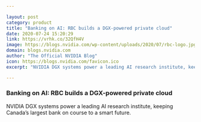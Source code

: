 ```yaml
---

layout: post
category: product
title: "Banking on AI: RBC builds a DGX-powered private cloud"
date: 2020-07-24 15:20:29
link: https://vrhk.co/32QfH4V
image: https://blogs.nvidia.com/wp-content/uploads/2020/07/rbc-logo.jpg
domain: blogs.nvidia.com
author: "The Official NVIDIA Blog"
icon: https://blogs.nvidia.com/favicon.ico
excerpt: "NVIDIA DGX systems power a leading AI research institute, keeping Canada’s largest bank on course to a smart future."

---
```


### Banking on AI: RBC builds a DGX-powered private cloud

NVIDIA DGX systems power a leading AI research institute, keeping Canada’s largest bank on course to a smart future.